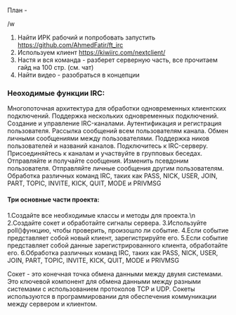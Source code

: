 План - 

/w

1. Найти ИРК рабочий и попробовать запустить https://github.com/AhmedFatir/ft_irc
2. Используем клиент  https://kiwiirc.com/nextclient/
3. Настя и вся команда - разберет серверную часть, все прочитаем гайд на 100 стр. (см. чат)
4. Найти видео - разобраться в концепции

### Неоходимые функции IRC:
Многопоточная архитектура для обработки одновременных клиентских подключений.
Поддержка нескольких одновременных подключений.
Создание и управление IRC-каналами.
Аутентификация и регистрация пользователя.
Рассылка сообщений всем пользователям канала.
Обмен личными сообщениями между пользователями.
Поддержка ников пользователей и названий каналов.
Подключитесь к IRC-серверу.
Присоединяйтесь к каналам и участвуйте в групповых беседах.
Отправляйте и получайте сообщения.
Изменить псевдоним пользователя.
Отправляйте личные сообщения другим пользователям.
Обработка различных команд IRC, таких как PASS, NICK, USER, JOIN, PART, TOPIC, INVITE, KICK, QUIT, MODE и PRIVMSG

#### Три основные части проекта:
1.Создайте все необходимые классы и методы для проекта.\n
2.Создайте сокет и обработайте сигналы сервера.
3.Используйте poll()функцию, чтобы проверить, произошло ли событие.
4.Если событие представляет собой новый клиент, зарегистрируйте его.
5.Если событие представляет собой данные зарегистрированного клиента, обработайте его.
6.Обработка различных команд IRC, таких как PASS, NICK, USER, JOIN, PART, TOPIC, INVITE, KICK, QUIT, MODE и PRIVMSG

Сокет - это конечная точка обмена данными между двумя системами. Это ключевой компонент для обмена данными между разными системами с использованием протоколов TCP и UDP. Сокеты используются в программировании для обеспечения коммуникации между сервером и клиентом.
